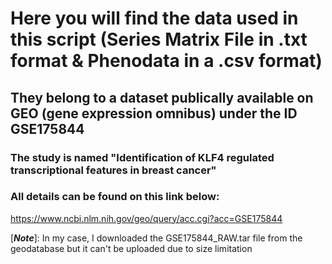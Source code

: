 # Here you will find the data used in this script (Series Matrix File in .txt format  & Phenodata in a .csv format)
## They belong to a dataset publically available on GEO (gene expression omnibus) under the ID GSE175844
### The study is named "Identification of KLF4 regulated transcriptional features in breast cancer"
### All details can be found on this link below:
https://www.ncbi.nlm.nih.gov/geo/query/acc.cgi?acc=GSE175844

[***Note***]: In my case, I downloaded the GSE175844_RAW.tar file from the geodatabase but it can't be uploaded due to size limitation
